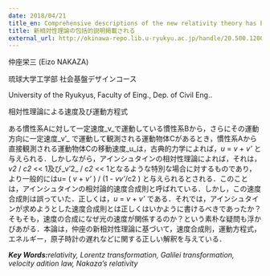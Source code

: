 ```yaml
---
date: 2018/04/21
title_en: Comprehensive descriptions of the new relativity theory has been posted
title: 新相対性理論の包括的説明掲載される
external_url: http://okinawa-repo.lib.u-ryukyu.ac.jp/handle/20.500.12001/22286
---
```

仲座栄三 (Eizo NAKAZA)

琉球大学工学部 社会基盤デザインコース

University of the Ryukyus, Faculty of Eing., Dep. of Civil Eng..

相対性理論による速度及び運動方程式

ある慣性系Aに対して一定速度_v_で運動している慣性系Bから，さらにその運動方向に一定速度_v’_ で運動して観測される運動物体Cがあるとき，慣性系Aから直接観測される運動物体Cの移動速度_u_は，古典的力学によれば，_u_ = _v_ + _v’_ と与えられる．しかしながら，アインシュタインの相対性理論によれば，それは，_v2_ / _c2_ << 1及び_v’2_ / _c2_ << 1となるような特別な場合に対するものであり，より一般的にはu= ( _v_ + _v’_ ) / (1 - _vv’_/c2 ) と与えられるとされる．このことは，アインシュタインの相対論的速度合成則と呼ばれている．しかし，この速度合成則は誤っていた．正しくは，_u_ = _v_ + _v’_ である．それでは，アインシュタインが求めようとした速度合成則とは正しくはいかように書けるべきであったか？そもそも，速度の合成になぜ光の速度が関係するのか？という素朴な疑問も浮かびあがる．本論は，仲座の新相対性理論に基づいて，速度合成則，運動方程式，エネルギー，原子時計の遅れなどに関する正しい解釈を与えている．

**_Key Words:_**_relativity, Lorentz transformation, Galilei transformation, velocity adition law, Nakaza’s relativity_
